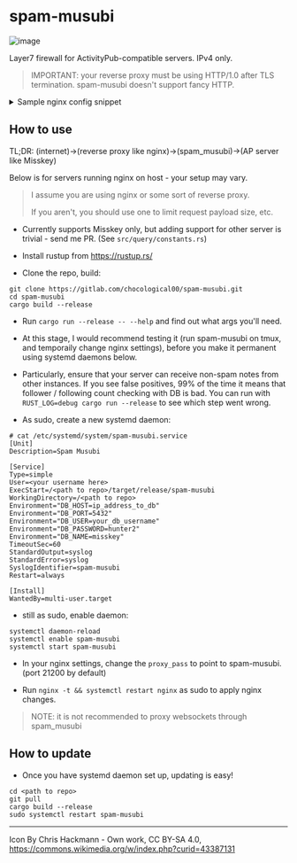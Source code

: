 # spam-musubi

![image](https://upload.wikimedia.org/wikipedia/commons/thumb/3/31/Homemade_Spam_Musubi.jpg/640px-Homemade_Spam_Musubi.jpg)

Layer7 firewall for ActivityPub-compatible servers. IPv4 only.

> IMPORTANT: your reverse proxy must be using HTTP/1.0 after TLS termination. spam-musubi doesn't support fancy HTTP.

<details>
    <summary>Sample nginx config snippet</summary>

```
server {
    listen 443 ssl http2 default_server;
    server_name activitypub.rocks;

    --snip--

    client_max_body_size 100M;

    --snip--

    # websocket should NOT be proxied through spam-musubi
    location /streaming {
        proxy_http_version 1.1;
        proxy_set_header Upgrade $http_upgrade;
        proxy_set_header Connection "upgrade";
        proxy_pass "http://localhost:3000/streaming";
    }

    # everything else
    location / {
        --snip--
        proxy_http_version 1.0;
        proxy_pass http://localhost:21200/;
    }
}
```

</details>

## How to use

TL;DR: (internet)->(reverse proxy like nginx)->(spam_musubi)->(AP server like Misskey)

Below is for servers running nginx on host - your setup may vary.

> I assume you are using nginx or some sort of reverse proxy.
>
> If you aren't, you should use one to limit request payload size, etc.

- Currently supports Misskey only, but adding support for other server is  trivial - send me PR. (See `src/query/constants.rs`)

- Install rustup from <https://rustup.rs/>

- Clone the repo, build:

```
git clone https://gitlab.com/chocological00/spam-musubi.git
cd spam-musubi
cargo build --release
```

- Run `cargo run --release -- --help` and find out what args you'll need.

- At this stage, I would recommend testing it (run spam-musubi on tmux, and temporaily change nginx settings), before you make it permanent using systemd daemons below.

- Particularly, ensure that your server can receive non-spam notes from other instances. If you see false positives, 99% of the time it means that follower / following count checking with DB is bad. You can run with `RUST_LOG=debug cargo run --release` to see which step went wrong.

- As sudo, create a new systemd daemon:

```
# cat /etc/systemd/system/spam-musubi.service
[Unit]
Description=Spam Musubi

[Service]
Type=simple
User=<your username here>
ExecStart=/<path to repo>/target/release/spam-musubi
WorkingDirectory=/<path to repo>
Environment="DB_HOST=ip_address_to_db"
Environment="DB_PORT=5432"
Environment="DB_USER=your_db_username"
Environment="DB_PASSWORD=hunter2"
Environment="DB_NAME=misskey"
TimeoutSec=60
StandardOutput=syslog
StandardError=syslog
SyslogIdentifier=spam-musubi
Restart=always

[Install]
WantedBy=multi-user.target
```

- still as sudo, enable daemon:

```
systemctl daemon-reload
systemctl enable spam-musubi
systemctl start spam-musubi
```

- In your nginx settings, change the `proxy_pass` to point to spam-musubi. (port 21200 by default)

- Run `nginx -t && systemctl restart nginx` as sudo to apply nginx changes. 

> NOTE: it is not recommended to proxy websockets through spam_musubi

## How to update
- Once you have systemd daemon set up, updating is easy!

```
cd <path to repo>
git pull
cargo build --release
sudo systemctl restart spam-musubi
```

---

Icon By Chris Hackmann - Own work, CC BY-SA 4.0, https://commons.wikimedia.org/w/index.php?curid=43387131
